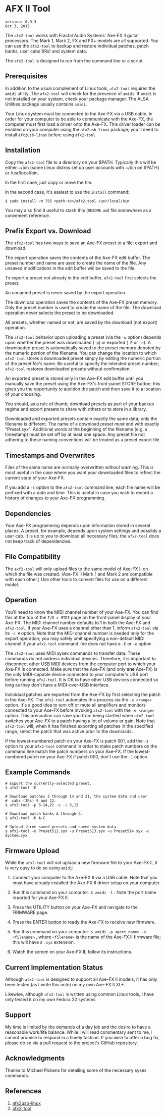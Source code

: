 AFX II Tool
===========

```
version: 0.9.3
Oct 3, 2015
```

The `afx2-tool` works with Fractal Audio Systems' Axe-FX II guitar
processors. The Mark 1, Mark 2, FX and FX+ models are all supported. You
can use the `afx2-tool` to backup and restore individual patches, patch
banks, user cabs (IRs) and system data.

The `afx2-tool` is designed to run from the command line or a script.

Prerequisites
-------------

In addition to the usual complement of Linux tools, `afx2-tool` requires
the `amidi` utility. The `afx2-tool` will check for the presence of
`amidi`. If `amidi` is not installed on your system, check your package
manager.  The ALSA Utilities package usually contains `amidi`.

Your Linux system must be connected to the Axe-FX via a USB cable. In
order for your computer to be able to communicate with the Axe-FX, the
computer must first load a driver onto the Axe-FX. This driver loader
can be enabled on your computer using the `afx2usb-linux` package;
you'll need to install `afx2usb-linux` before using `afx2-tool`.

Installation
------------

Copy the `afx2-tool` file to a directory on your $PATH. Typically this
will be either ~/bin (some Linux distros set up user accounts with ~/bin
on $PATH) or /usr/local/bin.

In the first case, just copy or move the file.

In the second case, it's easiest to use the `install` command:

```
$ sudo install -m 755 <path-to>/afx2-tool /usr/local/bin
```

You may also find it useful to stash this (`README.md`) file somewhere
as a convenient reference.

Prefix Export vs. Download
--------------------------

The `afx2-tool` has two ways to save an Axe-FX preset to a file: export
and download.

The export operation saves the contents of the Axe-FX edit buffer. The
preset number and name are used to create the name of the file. Any
unsaved modifications in the edit buffer will be saved to the file.

To export a preset not already in the edit buffer, `afx2-tool` first
selects the preset.

An unnamed preset is never saved by the export operation.

The download operation saves the contents of the Axe-FX preset
memory. Only the preset number is used to create the name of the file. The
download operation never selects the preset to be downloaded.

All presets, whether named or not, are saved by the download (not export)
operation.

The `afx2-tool` behavior upon uploading a preset (via the `-u` option)
depends upon whether the preset was downloaded (`-p`) or exported (`-E`
or `-e`). A downloaded preset is automatically saved to the preset
memory denoted by the numeric portion of the filename. You can change
the location to which `afx2-tool` stores a downloaded preset simply
by editing the numeric portion of the preset file's name. Be careful
to specify the intended preset number; `afx2-tool` restores downloaded
presets without confirmation.

An exported preset is stored only in the Axe-FX edit buffer until you
manually save the preset using the Axe-FX's front-panel STORE button;
this gives you the opportunity to audition the patch and then save it
to a location of your choosing.

You should, as a rule of thumb, download presets as part of your backup
regime and export presets to share with others or to store in a library.

Downloaded and exported presets contain exactly the same data; only the
filename is different. The name of a download preset *must* end with
exactly "Preset<digits>.syx". Additional words at the beginning of the
filename (e.g. a timestamp) must be set off by at least one space. Any
preset file not adhering to these naming conventions will be treated as
a preset export file.

Timestamps and Overwrites
-------------------------

Files of the same name are normally overwritten without warning. This is
most useful in the case where you want your downloaded files to reflect
the current state of your Axe-FX.

If you add a `-t` option to the `afx2-tool` command line, each file name
will be prefixed with a date and time. This is useful in case you wish to
record a history of changes to your Axe-FX programming.

Dependencies
------------

Your Axe-FX programming depends upon information stored in several places.
A preset, for example, depends upon system settings and possibly a user
cab. It is up to you to download all necessary files; the `afx2-tool` does
not keep track of dependencies.

File Compatibility
------------------

The `axf2-tool` will only upload files to the same model of Axe-FX II on
which the file was created. (Axe-FX II Mark 1 and Mark 2 are compatible
with each other.) Use other tools to convert files for use on a different
model.

Operation
---------

You'll need to know the MIDI channel number of your Axe-FX. You can find
this at the top of the `I/O > MIDI` page on the front-panel display of
your Axe-FX. The MIDI channel number defaults to 1 in both the Axe-FX
and `afx2-tool`. If your Axe-FX uses a channel other than 1, inform
`afx2-tool` via its `-c #` option. Note that the MIDI channel number is
needed only for the export operation; you may safely omit specifying a
non-default MIDI channel if your `afx2-tool` command line does not have
a `-E` or `-e` option.

The `afx2-tool` uses MIDI sysex commands to transfer data. These
commands do not address individual devices. Therefore, it is important
to disconnect other USB MIDI devices from the computer port to which
your Axe-FX is connected. Make sure that the Axe-FX (and only **one**
Axe-FX) is the only MIDI-capable device connected to your computer's
USB port before running `afx2-tool`. It is OK to have other USB devices
connected so long as they don't have a MIDI-over-USB interface.

Individual patches are exported from the Axe-FX by first selecting the
patch in the Axe-FX. The `afx2-tool` automates this process via the `-e
<range>` option. It's a good idea to turn off or mute all amplifiers and
monitors connected to your Axe-FX before invoking `afx2-tool` with the
`-e <range>` option. This precaution can save you from being startled
when `afx2-tool` switches your Axe-FX to a patch having a lot of volume
or gain. Note that `afx2-tool` will, when it has finished exporting all
patches in the specified range, select the patch that was active prior
to the downloads.

If the lowest-numbered patch on your Axe-FX is patch 001, add the `-1`
option to your `afx2-tool` command in order to make patch numbers
on the command line match the patch numbers on your Axe-FX. If the
lowest-numbered patch on your Axe-FX if patch 000, don't use the `-1`
option.

Example Commands
----------------

```
# Export the currently-selected preset.
$ afx2-tool -E

# Download patches 3 through 14 and 21, the system data and user
#  cabs (IRs) 9 and 12.
$ afx2-tool -p 3-14,21 -s -i 9,12

# Download patch banks A through C.
$ afx2-tool -b A-C

# Upload three saved presets and saved system data.
$ afx2-tool -u Preset512.syx -u Preset513.syx -u Preset514.syx -u System.syx
```

Firmware Upload
---------------

While the `afx2-tool` will not upload a new firmware file to your Axe-FX II,
it is very easy to do so using `amidi`:

1. Connect your computer to the Axe-FX II via a USB cable. Note that you must
   have already installed the Axe-FX II driver setup on your computer.

2. Run this command on your computer: `$ amidi -l` . Note the port name
   reported for your Axe-FX II.

3. Press the UTILITY button on your Axe-FX and navigate to the FIRMWARE page.

4. Press the ENTER button to ready the Axe-FX to receive new firmware.

5. Run this command on your computer: `$ amidi -p <port name> -s <filename>` ,
   where `<filename>` is the name of the Axe-FX II firmware file; this will
   have a `.syx` extension.

6. Watch the screen on your Axe-FX II; follow its instructions.

Current Implementation Status
-----------------------------

Although `afx2-tool` is designed to support all Axe-FX II models, it
has only been tested (as I write this note) on my own Axe-FX II XL+.

Likewise, although `afx2-tool` is written using common Linux tools,
I have only tested it on my own Fedora 22 systems.

Support
-------

My time is limited by the demands of a day job and the desire to have a
reasonable work/life balance. While I will read commentary sent to me,
I cannot promise to respond in a timely fashion. If you wish to offer
a bug fix, please do so via a pull request to the project's GitHub
repository.

Acknowledgments
---------------

Thanks to Michael Pickens for detailing some of the necessary sysex
commands.

References
----------

1. [afx2usb-linux](https://github.com/TieDyedDevil/afx2usb-linux)
2. [afx2-tool](https://github.com/TieDyedDevil/afx2tool-linux)
